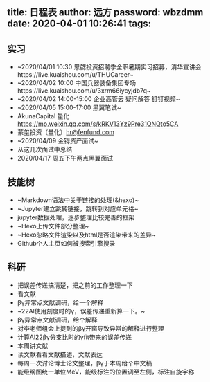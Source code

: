 title: 日程表
author: 远方
password: wbzdmm
date: 2020-04-01 10:26:41
tags:
---
## 实习
- ~2020/04/01 10:30 思勰投资招聘季全职暑期实习招募，清华宣讲会https://live.kuaishou.com/u/THUCareer~
- ~2020/04/02 10:00 中国兵器装备集团专场https://live.kuaishou.com/u/3xrm66iycyjdb7q~
- ~2020/04/02 14:00-15:00 企业高管云 疑问解答 钉钉视频~
- ~2020/04/05 15:00-17:00 黑翼笔试~
- AkunaCapital 量化 https://mp.weixin.qq.com/s/kRKV13Yz9Pre31QNQto5CA
- 蒙玺投资（量化）hr@fenfund.com
- ~2020/04/09 金锝资产面试~
- 从这几次面试中总结
- 2020/04/17 周五下午两点黑翼面试

## 技能树
- ~Markdown语法中关于链接的处理(&hexo)~
- ~Jupyter建立跳转链接，跳转到对应单元格~
- jupyter数据处理，逐步整理比较完善的框架
- ~Hexo上传文件部分整理~
- ~Hexo忽略文件渲染以及html是否渲染带来的差异~
- Github个人主页如何被搜索引擎搜录

## 科研
- 把误差传递搞清楚，把之前的工作整理一下
- 看文献
- βγ异常点文献调研，给一个解释
- ~22Al使用刻度时的γ，误差传递重新算一下。~
- βγ异常点文献调研，给个解释
- 对李老师组会上提到的βγ开窗导致异常的解释进行整理
- 计算Al22βγ分支比时的γfit带来的误差传递
- 本周讲文献
- 读文献看看文献描述，文献表达
- 每周一次讨论博士论文整理，βγ于本周给个中文稿
- 能级纲图统一单位MeV，能级标注的位置调至左侧，标注自旋宇称
